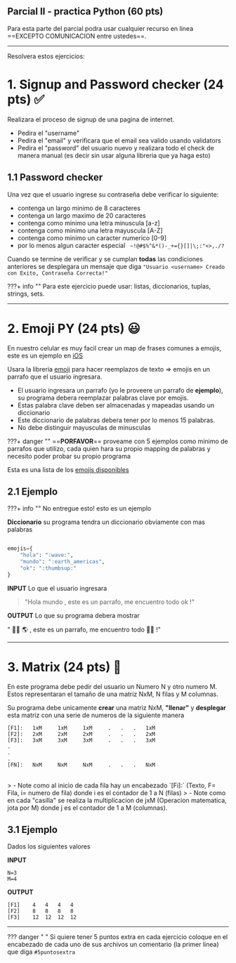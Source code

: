## Parcial II - practica Python (60 pts)


Para esta parte del parcial podra usar cualquier recurso en linea ==EXCEPTO COMUNICACION entre ustedes==.


---

Resolvera estos ejercicios:


# 1. Signup and Password checker (24 pts) ✅

Realizara el proceso de signup de una pagina de internet.

- Pedira el "username"
- Pedira el "email" y verificara que el email sea valido usando validators
- Pedira el "password" del usuario nuevo y realizara todo el check de manera manual (es decir sin usar alguna libreria que ya haga esto)

## 1.1 Password checker

Una vez que el usuario ingrese su contraseña debe verificar lo siguiente:

- contenga un largo minimo de 8 caracteres
- contenga un largo maximo de 20 caracteres
- contenga como minimo una letra minuscula [a-z]
- contenga como minimo una letra mayuscula [A-Z]
- contenga como minimo un caracter numerico [0-9]
- por lo menos algun caracter especial  ` ~!@#$%^&*()-_+={}[]|\;:"<>,./?`

Cuando se termine de verificar y se cumplan **todas** las condiciones anteriores se desplegara un mensaje que diga `"Usuario <username> Creado con Exito, Contraseña Correcta!"`

???+ info ""
    Para este ejercicio puede usar: listas, diccionarios, tuplas, strings, sets.

---

# 2. Emoji PY (24 pts) 😃

En nuestro celular es muy facil crear un map de frases comunes a emojis, este es un ejemplo en [iOS](https://thesweetsetup.com/set-text-replacements-frequently-used-emoji-special-characters-ios/)

Usara la libreria [emoji](https://pypi.org/project/emoji/) para hacer reemplazos de texto => emojis en un parrafo que el usuario ingresara.


- El usuario ingresara un parrafo (yo le proveere un parrafo de **ejemplo**), su programa debera reemplazar palabras clave por emojis.
- Estas palabra clave deben ser almacenadas y mapeadas usando un diccionario
- Este diccionario de palabras debera tener por lo menos 15 palabras.
- No debe distinguir mayusculas de minusculas


???+ danger ""
    ==**PORFAVOR**== proveame con 5 ejemplos como minimo de parrafos que utilizo, cada quien hara su propio mapping de palabras y necesito poder probar su propio programa


Esta es una lista de los [emojis disponibles](https://www.webfx.com/tools/emoji-cheat-sheet/)

## 2.1 Ejemplo


???+ info ""
    No entregue esto! esto es un ejemplo


**Diccionario** su programa tendra un diccionario obviamente con mas palabras
```python

emojis={
    "hola": ":wave:",
    "mundo": ":earth_americas",
    "ok": ":thumbsup:"
}
```

**INPUT** Lo que el usuario ingresara

> "Hola mundo , este es un parrafo, me encuentro todo ok !"

**OUTPUT** Lo que su programa debera mostrar

" 👋🏻 🌎 , este es un parrafo, me encuentro todo 👍🏻 !"



---

# 3. Matrix (24 pts) 🔢

En este programa debe pedir del usuario un Numero N y otro numero M. Estos representaran el tamaño de una matriz NxM, N filas y M columnas.

Su programa debe unicamente **crear** una matriz NxM, **"llenar"** y **desplegar** esta matriz con una serie de numeros de la siguiente manera


```
[F1]:   1xM     1xM     1xM     .   .   .   1xM
[F2]:   2xM     2xM     2xM     .   .   .   2xM
[F3]:   3xM     3xM     3xM     .   .   .   3xM
.
.
.
[FN]:   NxM     NxM     NxM     .   .   .   NxM

```


<br>
> - Note como al inicio de cada fila hay un encabezado `[Fi]:` (Texto, F= Fila, i= numero de fila) donde i es el contador de 1 a N (filas)
> - Note como en cada "casilla" se realiza la multiplicacion de jxM (Operacion matematica, jota por M) donde j es el contador de 1 a M (columnas).

## 3.1 Ejemplo
Dados los siguientes valores

**INPUT**
```
N=3
M=4
```
**OUTPUT**

```
[F1]    4   4   4   4
[F2]    8   8   8   8
[F3]    12  12  12  12
```


---

??? danger " "
    Si quiere tener 5 puntos extra en cada ejercicio coloque en el encabezado de cada uno de sus archivos un comentario (la primer linea) que diga `#5puntosextra`